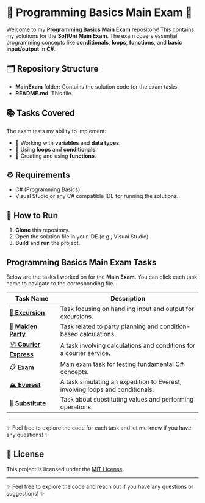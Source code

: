 # **🎉 Programming Basics Main Exam 🎉**

Welcome to my **Programming Basics Main Exam** repository! This contains my solutions for the **SoftUni** **Main Exam**. The exam covers essential programming concepts like **conditionals**, **loops**, **functions**, and **basic input/output** in **C#**.

## 🗂️ **Repository Structure**
- **MainExam** folder: Contains the solution code for the exam tasks.
- **README.md**: This file.

## 📚 **Tasks Covered**
The exam tests my ability to implement:
- 🔸 Working with **variables** and **data types**.
- 🔸 Using **loops** and **conditionals**.
- 🔸 Creating and using **functions**.

## ⚙️ **Requirements**
- C# (Programming Basics)
- Visual Studio or any C# compatible IDE for running the solutions.

## 🚀 **How to Run**
1. **Clone** this repository.
2. Open the solution file in your IDE (e.g., Visual Studio).
3. **Build** and **run** the project.

## **Programming Basics Main Exam Tasks**

Below are the tasks I worked on for the **Main Exam**. You can click each task name to navigate to the corresponding file.

| **Task Name**        | **Description**                                           |
|----------------------|-----------------------------------------------------------|
| [🎒 **Excursion**](https://github.com/IvanITD/SoftUni-2025/blob/main/PB%20-%20Main%20Exam/01.%20Excursion/Excursion/Program.cs) | Task focusing on handling input and output for excursions. |
| [👰 **Maiden Party**](https://github.com/IvanITD/SoftUni-2025/blob/main/PB%20-%20Main%20Exam/02.%20Maiden%20Party/MaidenParty/Program.cs) | Task related to party planning and condition-based calculations. |
| [📦 **Courier Express**](https://github.com/IvanITD/SoftUni-2025/blob/main/PB%20-%20Main%20Exam/03.%20Courier%20Express/CourierExpress/Program.cs) | A task involving calculations and conditions for a courier service. |
| [📋 **Exam**](https://github.com/IvanITD/SoftUni-2025/blob/main/PB%20-%20Main%20Exam/04.%20Exam/Exam/Program.cs) | Main exam task for testing fundamental C# concepts. |
| [🏔️ **Everest**](https://github.com/IvanITD/SoftUni-2025/blob/main/PB%20-%20Main%20Exam/05.%20Everest/Everest/Program.cs) | A task simulating an expedition to Everest, involving loops and conditionals. |
| [🔄 **Substitute**](https://github.com/IvanITD/SoftUni-2025/blob/main/PB%20-%20Main%20Exam/06.%20Substitute/Substitute/Program.cs) | Task about substituting values and performing operations. |

---

✨ Feel free to explore the code for each task and let me know if you have any questions! ✨


## 📜 **License**
This project is licensed under the [MIT License](https://github.com/IvanITD/SoftUni-2025/tree/main?tab=MIT-1-ov-file).

---

✨ Feel free to explore the code and reach out if you have any questions or suggestions! ✨
